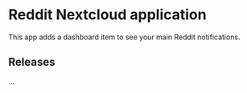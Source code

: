 # Reddit Nextcloud application

This app adds a dashboard item to see your main Reddit notifications.

## Releases

...
